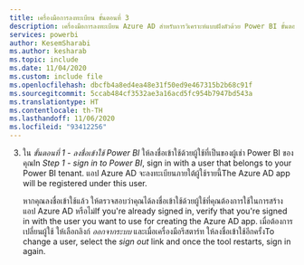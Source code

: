 ```yaml
---
title: เครื่องมือการลงทะเบียน ขั้นตอนที่ 3
description: เครื่องมือการลงทะเบียน Azure AD สำหรับการวิเคราะห์แบบฝังตัวด้วย Power BI ขั้นตอนที่ 3
services: powerbi
author: KesemSharabi
ms.author: kesharab
ms.topic: include
ms.date: 11/04/2020
ms.custom: include file
ms.openlocfilehash: dbcfb4a8ed4ea48e31f50ed9e467315b2b68c91f
ms.sourcegitcommit: 5ccab484cf3532ae3a16acd5fc954b7947bd543a
ms.translationtype: HT
ms.contentlocale: th-TH
ms.lasthandoff: 11/06/2020
ms.locfileid: "93412256"
---
```

3. <span data-ttu-id="67ea5-103">ใน *ขั้นตอนที่ 1 - ลงชื่อเข้าใช้ Power BI* ให้ลงชื่อเข้าใช้ด้วยผู้ใช้ที่เป็นของผู้เช่า Power BI ของคุณ</span><span class="sxs-lookup"><span data-stu-id="67ea5-103">In *Step 1 - sign in to Power BI*, sign in with a user that belongs to your Power BI tenant.</span></span> <span data-ttu-id="67ea5-104">แอป Azure AD จะลงทะเบียนภายใต้ผู้ใช้รายนี้</span><span class="sxs-lookup"><span data-stu-id="67ea5-104">The Azure AD app will be registered under this user.</span></span>

    <span data-ttu-id="67ea5-105">หากคุณลงชื่อเข้าใช้แล้ว ให้ตรวจสอบว่าคุณได้ลงชื่อเข้าใช้ด้วยผู้ใช้ที่คุณต้องการใช้ในการสร้างแอป Azure AD หรือไม่</span><span class="sxs-lookup"><span data-stu-id="67ea5-105">If you're already signed in, verify that you're signed in with the user you want to use for creating the Azure AD app.</span></span> <span data-ttu-id="67ea5-106">เมื่อต้องการเปลี่ยนผู้ใช้ ให้เลือกลิงก์ *ออกจากระบบ* และเมื่อเครื่องมือรีสตาร์ท ให้ลงชื่อเข้าใช้อีกครั้ง</span><span class="sxs-lookup"><span data-stu-id="67ea5-106">To change a user, select the *sign out* link and once the tool restarts, sign in again.</span></span>